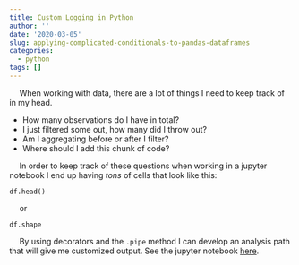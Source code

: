 ```yaml
---
title: Custom Logging in Python
author: ''
date: '2020-03-05'
slug: applying-complicated-conditionals-to-pandas-dataframes
categories:
  - python
tags: []
---
```


&emsp; When working with data, there are a lot of things I need to keep track of in my head.

- How many observations do I have in total?
- I just filtered some out, how many did I throw out?
- Am I aggregating before or after I filter?
- Where should I add this chunk of code?

&emsp; In order to keep track of these questions when working in a jupyter notebook I end up having *tons* of cells that look like this:

```
df.head()
```

&emsp; or 

```
df.shape
```

&emsp; By using decorators and the `.pipe` method I can develop an analysis path that will give me customized output. See the jupyter notebook <a href="https://nbviewer.jupyter.org/github/ayoskovich/personalSite/blob/master/pyNotebooks/logging.ipynb?flush_cache=True" target="_blank">here</a>.
